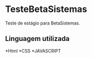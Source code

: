 # TesteBetaSistemas
Teste de estágio para BetaSistemas.
## Linguagem utilizada 
 *Html
 *CSS
 *JAVASCRIPT
